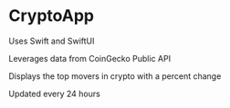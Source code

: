 # CryptoApp

Uses Swift and SwiftUI

Leverages data from CoinGecko Public API

Displays the top movers in crypto with a percent change

Updated every 24 hours
